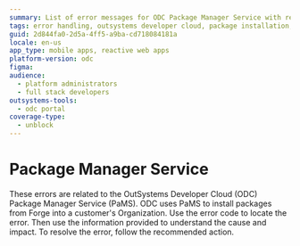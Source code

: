 ```yaml
---
summary: List of error messages for ODC Package Manager Service with recommended actions
tags: error handling, outsystems developer cloud, package installation, troubleshooting, developer tools
guid: 2d844fa0-2d5a-4ff5-a9ba-cd718084181a
locale: en-us
app_type: mobile apps, reactive web apps
platform-version: odc
figma:
audience:
  - platform administrators
  - full stack developers
outsystems-tools:
  - odc portal
coverage-type:
  - unblock
---
```


# Package Manager Service

These errors are related to the OutSystems Developer Cloud (ODC) Package Manager Service (PaMS). ODC uses PaMS to install packages from Forge into a customer's Organization. Use the error code to locate the error. Then use the information provided to understand the cause and impact. To resolve the error, follow the recommended action.